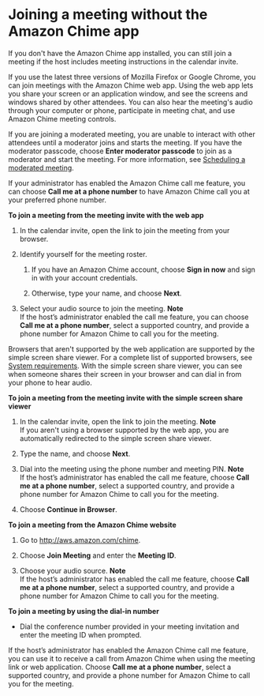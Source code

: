 # Joining a meeting without the Amazon Chime app<a name="chime-join-meeting"></a>

If you don't have the Amazon Chime app installed, you can still join a meeting if the host includes meeting instructions in the calendar invite\.

If you use the latest three versions of Mozilla Firefox or Google Chrome, you can join meetings with the Amazon Chime web app\. Using the web app lets you share your screen or an application window, and see the screens and windows shared by other attendees\. You can also hear the meeting's audio through your computer or phone, participate in meeting chat, and use Amazon Chime meeting controls\.

If you are joining a moderated meeting, you are unable to interact with other attendees until a moderator joins and starts the meeting\. If you have the moderator passcode, choose **Enter moderator passcode** to join as a moderator and start the meeting\. For more information, see [Scheduling a moderated meeting](moderate-meeting.md)\.

If your administrator has enabled the Amazon Chime call me feature, you can choose **Call me at a phone number** to have Amazon Chime call you at your preferred phone number\.

**To join a meeting from the meeting invite with the web app**

1. In the calendar invite, open the link to join the meeting from your browser\.

1. Identify yourself for the meeting roster\.

   1. If you have an Amazon Chime account, choose **Sign in now** and sign in with your account credentials\.

   1. Otherwise, type your name, and choose **Next**\.

1. Select your audio source to join the meeting\.
**Note**  
If the host’s administrator enabled the call me feature, you can choose **Call me at a phone number**, select a supported country, and provide a phone number for Amazon Chime to call you for the meeting\.

Browsers that aren't supported by the web application are supported by the simple screen share viewer\. For a complete list of supported browsers, see [System requirements](chime-requirements.md)\. With the simple screen share viewer, you can see when someone shares their screen in your browser and can dial in from your phone to hear audio\.

**To join a meeting from the meeting invite with the simple screen share viewer**

1. In the calendar invite, open the link to join the meeting\.
**Note**  
If you aren't using a browser supported by the web app, you are automatically redirected to the simple screen share viewer\.

1. Type the name, and choose **Next**\.

1. Dial into the meeting using the phone number and meeting PIN\.
**Note**  
If the host’s administrator has enabled the call me feature, choose **Call me at a phone number**, select a supported country, and provide a phone number for Amazon Chime to call you for the meeting\.

1. Choose **Continue in Browser**\.

**To join a meeting from the Amazon Chime website**

1. Go to [http://aws\.amazon\.com/chime](http://aws.amazon.com/chime)\.

1. Choose **Join Meeting** and enter the **Meeting ID**\.

1. Choose your audio source\.
**Note**  
If the host’s administrator has enabled the call me feature, choose **Call me at a phone number**, select a supported country, and provide a phone number for Amazon Chime to call you for the meeting\.

**To join a meeting by using the dial\-in number**
+ Dial the conference number provided in your meeting invitation and enter the meeting ID when prompted\.

If the host’s administrator has enabled the Amazon Chime call me feature, you can use it to receive a call from Amazon Chime when using the meeting link or web application\. Choose **Call me at a phone number**, select a supported country, and provide a phone number for Amazon Chime to call you for the meeting\.